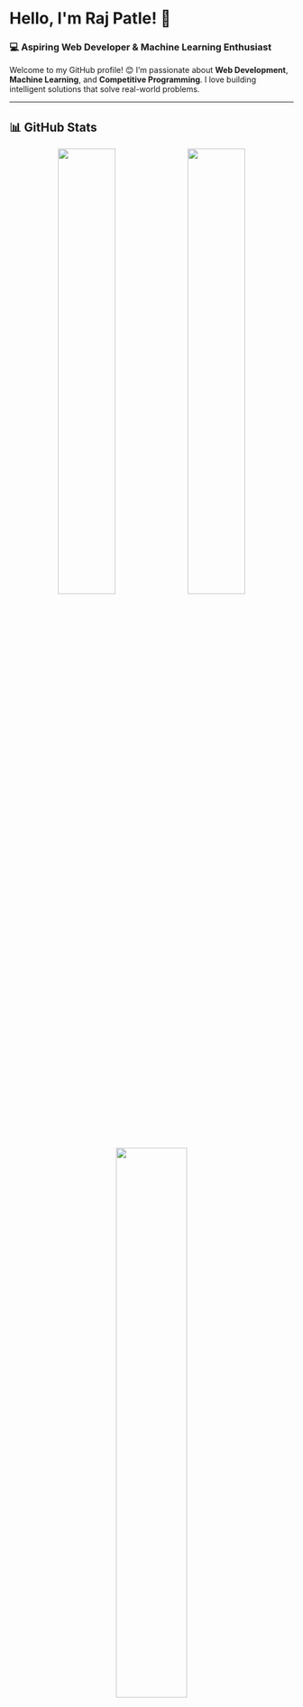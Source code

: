 # Hello, I'm Raj Patle! 👋  
### 💻 Aspiring Web Developer & Machine Learning Enthusiast  

Welcome to my GitHub profile! 😊 I’m passionate about **Web Development**, **Machine Learning**, and **Competitive Programming**. I love building intelligent solutions that solve real-world problems.  

---

## 📊 GitHub Stats  
<div align="center">
  <img src="https://github-readme-stats.vercel.app/api?username=raj-patle1308&show_icons=true&theme=radical" width="45%" />
  <img src="https://github-readme-streak-stats.herokuapp.com/?user=raj-patle1308&theme=radical" width="45%" />
</div>  

<br>

<div align="center">
  <img src="https://github-readme-stats.vercel.app/api/top-langs/?username=raj-patle1308&layout=compact&theme=radical" width="50%" />
</div>  

---

## 🔧 Tech Stack & Tools  
<p align="center">
  <img src="https://cdn.jsdelivr.net/gh/devicons/devicon/icons/javascript/javascript-original.svg" width="40"/>
  <img src="https://cdn.jsdelivr.net/gh/devicons/devicon/icons/python/python-original.svg" width="40"/>
  <img src="https://cdn.jsdelivr.net/gh/devicons/devicon/icons/c/c-original.svg" width="40"/>
  <img src="https://cdn.jsdelivr.net/gh/devicons/devicon/icons/cplusplus/cplusplus-original.svg" width="40"/>
  <img src="https://cdn.jsdelivr.net/gh/devicons/devicon/icons/html5/html5-original.svg" width="40"/>
  <img src="https://cdn.jsdelivr.net/gh/devicons/devicon/icons/css3/css3-original.svg" width="40"/>
  <img src="https://cdn.jsdelivr.net/gh/devicons/devicon/icons/bootstrap/bootstrap-original.svg" width="40"/>
  <img src="https://cdn.jsdelivr.net/gh/devicons/devicon/icons/git/git-original.svg" width="40"/>
  <img src="https://cdn.jsdelivr.net/gh/devicons/devicon/icons/github/github-original.svg" width="40"/>
  <img src="https://cdn.jsdelivr.net/gh/devicons/devicon/icons/nodejs/nodejs-original.svg" width="40"/>
  <img src="https://cdn.jsdelivr.net/gh/devicons/devicon/icons/django/django-plain.svg" width="40"/>
  <img src="https://cdn.jsdelivr.net/gh/devicons/devicon/icons/mysql/mysql-original.svg" width="40"/>
  <img src="https://cdn.jsdelivr.net/gh/devicons/devicon/icons/vscode/vscode-original.svg" width="40"/>
</p>

---

## 🔗 Connect with Me  
<p align="center">
  <a href="https://www.linkedin.com/in/rajpatle1308/">
    <img src="https://img.shields.io/badge/-LinkedIn-blue?style=for-the-badge&logo=linkedin" />
  </a>
  <a href="mailto:rajpatlepro1308@gmail.com">
    <img src="https://img.shields.io/badge/-Gmail-red?style=for-the-badge&logo=gmail" />
  </a>
  <a href="https://www.instagram.com/rajpatle1308/">
    <img src="https://img.shields.io/badge/-Instagram-E4405F?style=for-the-badge&logo=instagram&logoColor=white" />
  </a>
  <a href="https://discord.gg/YOUR_DISCORD_LINK">
    <img src="https://img.shields.io/badge/-Discord-7289DA?style=for-the-badge&logo=discord&logoColor=white" />
  </a>
  <a href="https://codepen.io/rajpatle1308">
    <img src="https://img.shields.io/badge/-CodePen-black?style=for-the-badge&logo=codepen" />
  </a>
  <a href="https://medium.com/@rajpatle1308">
    <img src="https://img.shields.io/badge/-Medium-black?style=for-the-badge&logo=medium" />
  </a>
</p>

<p align="center">
  <img src="https://github.com/raj-patle1308/raj-patle1308/blob/output/github-contribution-grid-snake.svg" />
</p>


---

## 🐍 GitHub Contribution Snake Animation  
### **(Ensure It Loads Properly with GitHub Actions)**  

1️⃣ **Create a new workflow**: Go to **GitHub Actions** in your repo, then create a `.github/workflows/snake.yml` file.  
2️⃣ **Add the following code in `snake.yml`:**  

```yml
name: Generate Snake

on:
  schedule:
    - cron: "0 0 * * *"  # Runs daily at midnight
  workflow_dispatch:

jobs:
  build:
    runs-on: ubuntu-latest
    steps:
      - uses: Platane/snk@master
        id: snake
        with:
          github_user_name: raj-patle1308
          outputs: dist/github-contribution-grid-snake.svg
      - uses: actions/upload-artifact@v3
        with:
          name: snake-animation
          path: dist/github-contribution-grid-snake.svg

